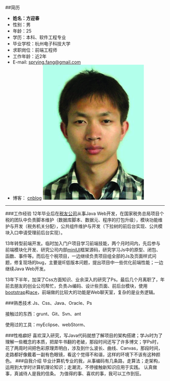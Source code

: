##简历
* **姓名：方迎春**
* 性别：男
* 年龄：25
* 学历：本科、软件工程专业
* 毕业学校：杭州电子科技大学
* 求职岗位：前端工程师
* 工作年龄：近2年
* E-mail: <sprying.fang@gmail.com>
* 博客： [cnblog](http://www.cnblogs.com/sprying/)
 ![avatar](/assets/images/avatar2.jpg)

----------------------------------
###工作经验
12年毕业后在[税友公司](http://www.servyou.com.cn/)从事Java Web开发，在国家税务总局项目个税的团队中负责脚本维护（数据库脚本、数据元、程序的打包升级），模块功能维护与开发（税务机关分配），公共组件维护与开发（下拉树的前后台实现、公共模块入口申请受理前后台实现）。

13年转型前端开发。临时加入门户项目学习前端技能，两个月时间内，先后参与前端模块化开发、研究公司内部[miniUI](http://www.miniui.com/)框架源码，研究学习Js中的原型、闭包、函数、事件等。而后在个税项目，一边继续负责项目组全部的Js及页面样式问题，修复现场的bug，主要是IE低版本问题，提出项目中一些优化前端性能；一边继续Java Web开发。

13年下半年，加深了Css方面知识、业余深入的研究了Ps。最后几个月离职了，年前去朋友的创业公司帮忙，负责Js编码、设计些页面、前后台模块，使用[bootstrap](http://www.bootcss.com/)和[ace](http://198.74.61.72/themes/preview/ace/)，前端做的比较大的功能是Web聊天室，复杂的是业务逻辑。

###熟悉技术
Js、Css、Java、Oracle、Ps

接触过的东西：grunt、Git、Svn、ant

使用过的工具：myEclipse、webStorm、


###性格癖好
喜欢深入研究，写Java代码就想了解项目的架构搭建；学Js时为了理解一些概念的本质，把犀牛书翻的老破，那段时间还写了许多博文；学Ps时，花了两周时间把色彩原理弄明白，涉及到什么波长、曲线、Canvas，那段时间，走路都好像戴着一副有色眼镜，看这个觉得不和谐，这样的环境下不该有这种颜色。
###自我介绍
毕业计算机专业的我，从事编码有几条路，走算法；走架构，运用到大学时计算机理论知识；走潮流，不停接触新知识应用于实践。
认真做事，真诚待人是我的信条。
为值得的事、喜欢的事，我可以工作到狂。